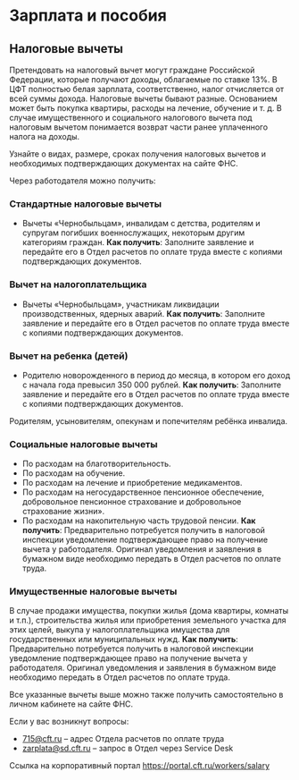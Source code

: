 # Зарплата и пособия

## Налоговые вычеты

Претендовать на налоговый вычет могут граждане Российской Федерации, которые получают доходы, облагаемые по ставке 13%. В ЦФТ полностью белая зарплата, соответственно, налог отчисляется от всей суммы дохода.
Налоговые вычеты бывают разные. Основанием может быть покупка квартиры, расходы на лечение, обучение и т. д. 
В случае имущественного и социального налогового вычета под налоговым вычетом понимается возврат части ранее уплаченного налога на доходы. 

Узнайте о видах, размере, сроках получения налоговых вычетов и необходимых подтверждающих документах на сайте ФНС.

Через работодателя можно получить:

### Стандартные налоговые вычеты
- Вычеты «Чернобыльцам», инвалидам с детства, родителям и супругам погибших военнослужащих, некоторым другим категориям граждан.
**Как получить**: Заполните заявление и передайте его в Отдел расчетов по оплате труда вместе с копиями подтверждающих документов.

### Вычет на налогоплательщика
- Вычеты «Чернобыльцам», участникам ликвидации производственных, ядерных аварий. 
**Как получить**: Заполните заявление и передайте его в Отдел расчетов по оплате труда вместе с копиями подтверждающих документов.

### Вычет на ребенка (детей)
- Родителю новорожденного в период до месяца, в котором его доход с начала года превысил 350 000 рублей. 
**Как получить**: Заполните заявление и передайте его в Отдел расчетов по оплате труда вместе с копиями подтверждающих документов.

Родителям, усыновителям, опекунам и попечителям ребёнка инвалида.

### Социальные налоговые вычеты
- По расходам на благотворительность. 
- По расходам на обучение.
- По расходам на лечение и приобретение медикаментов.
- По расходам на негосударственное пенсионное обеспечение, добровольное пенсионное страхование  и добровольное страхование жизни».
- По расходам на накопительную часть трудовой пенсии.
**Как получить**: Предварительно потребуется получить в налоговой инспекции уведомление подтверждающее право на получение вычета у работодателя. Оригинал уведомления и заявления в бумажном виде необходимо передать в Отдел расчетов по оплате труда.

### Имущественные налоговые вычеты
В случае продажи имущества, покупки жилья (дома квартиры, комнаты и т.п.), строительства жилья или приобретения земельного участка для этих целей, выкупа у налогоплательщика имущества для государственных 
или муниципальных нужд.	
**Как получить**: Предварительно потребуется получить в налоговой инспекции уведомление подтверждающее право на получение вычета у работодателя. Оригинал уведомления и заявления в бумажном виде необходимо передать в Отдел расчетов по оплате труда.

Все указанные вычеты выше можно также получить самостоятельно в личном кабинете на сайте ФНС.

Если у вас возникнут вопросы:
- 715@cft.ru – адрес Отдела расчетов по оплате труда
- zarplata@sd.cft.ru – запрос в Отдел через Service Desk

Ссылка на корпоративный портал https://portal.cft.ru/workers/salary 
